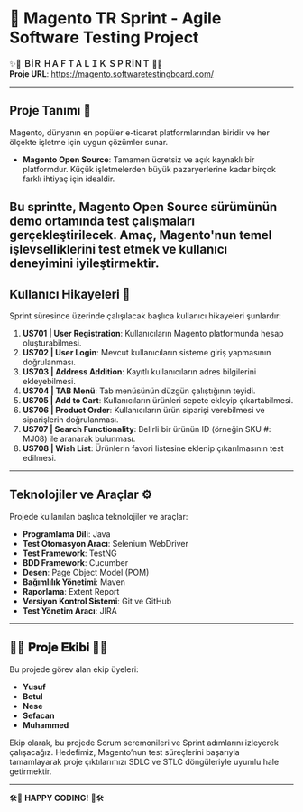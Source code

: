 # 🛒 Magento TR Sprint - Agile Software Testing Project

✨🚀 **ＢİＲ ＨＡＦＴＡＬＩＫ ＳＰＲİＮＴ** 🚀✨   
**Proje URL**: https://magento.softwaretestingboard.com/

---

## Proje Tanımı 📄

Magento, dünyanın en popüler e-ticaret platformlarından biridir ve her ölçekte işletme için uygun çözümler sunar. 
- **Magento Open Source**: Tamamen ücretsiz ve açık kaynaklı bir platformdur. Küçük işletmelerden büyük pazaryerlerine kadar birçok farklı ihtiyaç için idealdir.

Bu sprintte, Magento Open Source sürümünün demo ortamında test çalışmaları gerçekleştirilecek. Amaç, Magento'nun temel işlevselliklerini test etmek ve kullanıcı deneyimini iyileştirmektir. 
---

## Kullanıcı Hikayeleri 📝

Sprint süresince üzerinde çalışılacak başlıca kullanıcı hikayeleri şunlardır:

1. **US701 | User Registration**: Kullanıcıların Magento platformunda hesap oluşturabilmesi.
2. **US702 | User Login**: Mevcut kullanıcıların sisteme giriş yapmasının doğrulanması.
3. **US703 | Address Addition**: Kayıtlı kullanıcıların adres bilgilerini ekleyebilmesi.
4. **US704 | TAB Menü**: Tab menüsünün düzgün çalıştığının teyidi.
5. **US705 | Add to Cart**: Kullanıcıların ürünleri sepete ekleyip çıkartabilmesi.
6. **US706 | Product Order**: Kullanıcıların ürün siparişi verebilmesi ve siparişlerin doğrulanması.
7. **US707 | Search Functionality**: Belirli bir ürünün ID (örneğin SKU #: MJ08) ile aranarak bulunması.
8. **US708 | Wish List**: Ürünlerin favori listesine eklenip çıkarılmasının test edilmesi.



---

## Teknolojiler ve Araçlar ⚙️

Projede kullanılan başlıca teknolojiler ve araçlar:

- **Programlama Dili**: Java
- **Test Otomasyon Aracı**: Selenium WebDriver
- **Test Framework**: TestNG
- **BDD Framework**: Cucumber
- **Desen**: Page Object Model (POM)
- **Bağımlılık Yönetimi**: Maven
- **Raporlama**: Extent Report 
- **Versiyon Kontrol Sistemi**: Git ve GitHub
- **Test Yönetim Aracı**: JIRA 


---

## 👥💼 𝐏𝐫𝐨𝐣𝐞 𝐄𝐤𝐢𝐛𝐢 💼👥

Bu projede görev alan ekip üyeleri:

- **Yusuf**
- **Betul**
- **Nese**
- **Sefacan**
- **Muhammed**

Ekip olarak, bu projede Scrum seremonileri ve Sprint adımlarını izleyerek çalışacağız. Hedefimiz, Magento’nun test süreçlerini başarıyla tamamlayarak proje çıktılarımızı SDLC ve STLC döngüleriyle uyumlu hale getirmektir.

---




🛠🙂 **HAPPY CODING!** 🙂🛠

